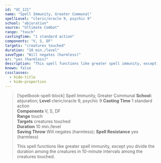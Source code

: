 ```yaml
---
id: "UC_121"
name: "Spell Immunity, Greater Communal"
spellLevel: "cleric/oracle 9, psychic 9"
school: "abjuration"
source: "Ultimate Combat"
range: "touch"
castingTime: "1 standard action"
components: "V, S, DF"
targets: "creatures touched"
duration: "10 min./level"
saveType: "Will negates (harmless)"
sr: "yes (harmless)"
description: "This spell functions like greater spell immunity, except you divide the duration among the creatures in 10-minute intervals among the creatures touched."
known: false
cssclasses:
  - hide-title
  - hide-properties
---
```


> [!spellbook-spell-block] Spell Immunity, Greater Communal
> **School:** abjuration; **Level** cleric/oracle 9, psychic 9
> **Casting Time** 1 standard action  
> **Components** V, S, DF  
> **Range** touch  
> **Targets** creatures touched  
> **Duration** 10 min./level  
> **Saving Throw** Will negates (harmless); **Spell Resistance** yes (harmless)
> 
> This spell functions like greater spell immunity, except you divide the duration among the creatures in 10-minute intervals among the creatures touched.